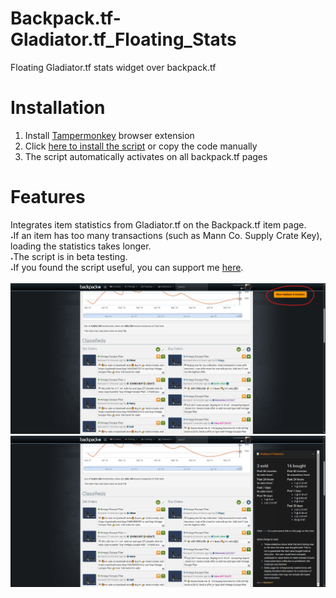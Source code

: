 # Backpack.tf-Gladiator.tf_Floating_Stats
Floating Gladiator.tf stats widget over backpack.tf
# Installation
1. Install <a href="https://www.tampermonkey.net/" target="_blank" rel="noopener noreferrer">Tampermonkey</a> browser extension
2. Click <a href="https://github.com/mrTranzister/Backpack.tf-Gladiator.tf_Floating_Stats/raw/refs/heads/main/Backpack.tf+Gladiator.tf%20Floating%20Stats%20(BETA)_2.1.user.js" target="_blank" rel="noopener noreferrer"> here to install the script</a> or copy the code manually
3. The script automatically activates on all backpack.tf pages
# Features
Integrates item statistics from Gladiator.tf on the Backpack.tf item page.
<br><span style="font-size: 8px; font-weight: normal;">•</span>If an item has too many transactions (such as Mann Co. Supply Crate Key), loading the statistics takes longer.
<br><span style="font-size: 8px; font-weight: normal;">•</span>The script is in beta testing.
<br><span style="font-size: 8px; font-weight: normal;">•</span>If you found the script useful, you can support me <a href="https://steamcommunity.com/tradeoffer/new/?partner=67578242&token=F58G4TRq" target="_blank" rel="noopener noreferrer">here</a>.
<br>
<br>![](https://github.com/mrTranzister/Backpack.tf-Gladiator.tf_Floating_Stats/blob/main/stats.png?raw=true)
<br>![](https://github.com/mrTranzister/Backpack.tf-Gladiator.tf_Floating_Stats/blob/main/stats_open.png?raw=true)
